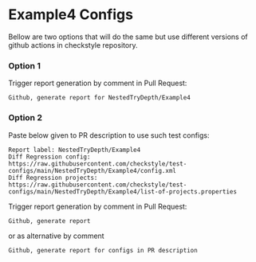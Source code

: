 # Example4 Configs

Bellow are two options that will do the same but use different versions
of github actions in checkstyle repository.


### Option 1
Trigger report generation by comment in Pull Request:
```
Github, generate report for NestedTryDepth/Example4
```

### Option 2

Paste below given to PR description to use such test configs:
```
Report label: NestedTryDepth/Example4
Diff Regression config: https://raw.githubusercontent.com/checkstyle/test-configs/main/NestedTryDepth/Example4/config.xml
Diff Regression projects: https://raw.githubusercontent.com/checkstyle/test-configs/main/NestedTryDepth/Example4/list-of-projects.properties
```

Trigger report generation by comment in Pull Request:
```
Github, generate report
```
or as alternative by comment
```
Github, generate report for configs in PR description
```
